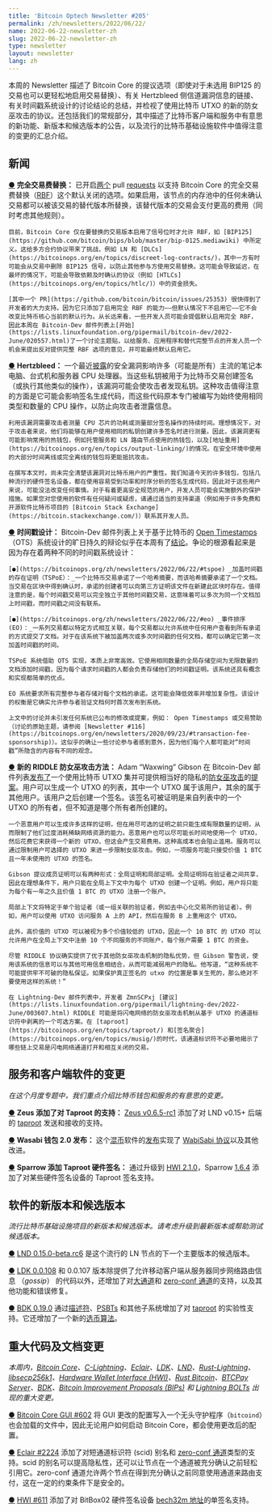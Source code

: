 ```yaml
---
title: 'Bitcoin Optech Newsletter #205'
permalink: /zh/newsletters/2022/06/22/
name: 2022-06-22-newsletter-zh
slug: 2022-06-22-newsletter-zh
type: newsletter
layout: newsletter
lang: zh
---
```

本周的 Newsletter 描述了 Bitcoin Core 的提议选项（即使对于未选用 BIP125 的交易也可以更轻松地启用交易替换）、有关 Hertzbleed 侧信道漏洞信息的链接、有关时间戳系统设计的讨论结论的总结，并检视了使用比特币 UTXO 的新的防女巫攻击的协议。还包括我们的常规部分，其中描述了比特币客户端和服务中有意思的新功能、新版本和候选版本的公告，以及流行的比特币基础设施软件中值得注意的变更的汇总介绍。

## 新闻

[●](https://bitcoinops.org/zh/newsletters/2022/06/22/#policy-limits) **完全交易费替换：** 已开启[两个](https://github.com/bitcoin/bitcoin/issues/25353) pull [requests](https://github.com/bitcoin/bitcoin/issues/25373) 以支持 Bitcoin Core 的完全交易费替换（[RBF](https://bitcoinops.org/en/topics/replace-by-fee/)）这个默认关闭的选项。如果启用，该节点的内存池中的任何未确认交易都可以被该交易的替代版本所替换，该替代版本的交易会支付更高的费用（同时考虑其他规则）。

    目前，Bitcoin Core 仅在要替换的交易版本启用了信号位时才允许 RBF，如 [BIP125](https://github.com/bitcoin/bips/blob/master/bip-0125.mediawiki) 中所定义。这给多方合约协议带来了挑战，例如 LN 和 [DLCs](https://bitcoinops.org/en/topics/discreet-log-contracts/)，其中一方有时可能会从交易中删除 BIP125 信号，以防止其他参与方使用交易替换。这可能会导致延迟，在最坏的情况下，可能会导致依赖及时确认的协议（例如 [HTLCs](https://bitcoinops.org/en/topics/htlc/)）中的资金损失。

    [其中一个 PR](https://github.com/bitcoin/bitcoin/issues/25353) 很快得到了开发者的大力支持。因为它只添加了启用完全 RBF 的能力——但默认情况下不启用它——它不会改变比特币核心当前的默认行为。从长远来看，一些开发人员可能会提倡默认启用完全 RBF，因此本周在 Bitcoin-Dev 邮件列表上[开始](https://lists.linuxfoundation.org/pipermail/bitcoin-dev/2022-June/020557.html)了一个讨论主题贴，以给服务、应用程序和替代完整节点的开发人员一个机会来提出反对提供完整 RBF 选项的意见，并可能最终默认启用它。

[●](https://bitcoinops.org/zh/newsletters/2022/06/22/#hertzbleed) **Hertzbleed：** 一个最近[披露](https://www.hertzbleed.com/)的安全漏洞影响许多（可能是所有）主流的笔记本电脑、台式机和服务器 CPU 处理器。当这些私钥被用于为比特币交易创建签名（或执行其他类似的操作），该漏洞可能会使攻击者发现私钥。这种攻击值得注意的方面是它可能会影响签名生成代码，而这些代码原本专门被编写为始终使用相同类型和数量的 CPU 操作，以防止向攻击者泄露信息。

    利用该漏洞需要攻击者测量 CPU 芯片的功耗或测量部分签名操作的持续时间。理想情况下，对于攻击者来说，他们将能够在用户使用相同的私钥创建许多签名时进行测量。因此，该漏洞更有可能影响常用的热钱包，例如托管服务和 LN 路由节点使用的热钱包，以及[地址重用](https://bitcoinops.org/en/topics/output-linking/)的情况。在安全环境中使用的大部分时间离线或完全离线的钱包将更能抵抗攻击。

    在撰写本文时，尚未完全清楚该漏洞对比特币用户的严重性。我们知道今天的许多钱包，包括几种流行的硬件签名设备，都在使用容易受到功率和时序分析的签名生成代码，因此对于这些用户来说，可能没法改变任何事情。对于有着更高安全规范的用户，开发人员可能会实施额外的保护措施。如果您对您使用的软件有任何疑问或疑虑，请通过适当的支持渠道（例如用于许多免费和开源软件比特币项目的 [Bitcoin Stack Exchange](https://bitcoin.stackexchange.com/)）联系其开发人员。

[●](https://bitcoinops.org/zh/newsletters/2022/06/22/#timestamping-design) **时间戳设计：** Bitcoin-Dev 邮件列表上关于基于比特币的 [Open Timestamps](https://opentimestamps.org/)（OTS）系统设计的旷日持久的辩论似乎在本周有了[结论](https://lists.linuxfoundation.org/pipermail/bitcoin-dev/2022-June/020569.html)。争论的根源看起来是因为存在着两种不同的时间戳系统设计：

    [●](https://bitcoinops.org/zh/newsletters/2022/06/22/#tspoe) _加盖时间戳的存在证明（TSPoE）：_一个比特币交易承诺了一个哈希摘要，而该哈希摘要承诺了一个文档。当交易在区块中得到确认时，承诺的创建者可以向第三方证明该文件在新建此区块时存在。值得注意的是，每个时间戳交易可以完全独立于其他时间戳交易，这意味着可以多次为同一个文档加上时间戳，而时间戳之间没有联系。

    [●](https://bitcoinops.org/zh/newsletters/2022/06/22/#eo) _事件排序 (EO)：_一系列交易都以特定方式相互关联，每个交易都以允许系统中任何用户查看到所有承诺的方式提交了文档。对于在该系统下被加盖两次或多次时间戳的任何文档，都可以确定它第一次加盖时间戳的时间。

    TSPoE 系统借助 OTS 实现，本质上非常高效。它使用相同数量的全局存储空间为无限数量的文档添加时间戳，因为每个请求时间戳的人都会负责存储他们的时间戳证明。该系统还具有概念和实现都简单的优点。

    EO 系统要求所有完整参与者存储对每个文档的承诺。这可能会降低效率并增加复杂性。该设计的权衡是它确实允许参与者验证文档何时首次发布到系统。

    上文中的讨论并未引发任何系统已公布的修改或提案，例如： Open Timestamps 或交易赞助（讨论的原始主题，请参阅 [Newsletter #116](https://bitcoinops.org/en/newsletters/2020/09/23/#transaction-fee-sponsorship)）。这似乎的确让一些讨论参与者感到意外，因为他们每个人都可能对“时间戳”所隐含的内容有不同的观念。

[●](https://bitcoinops.org/zh/newsletters/2022/06/22/#riddle) **新的 RIDDLE 防女巫攻击方法：** Adam “Waxwing” Gibson 在 Bitcoin-Dev 邮件列表[发布了](https://lists.linuxfoundation.org/pipermail/bitcoin-dev/2022-June/020555.html)一个使用比特币 UTXO 集并可提供相当好的隐私的[防女巫攻击](https://en.wikipedia.org/wiki/Sybil_attack)的[提案](https://gist.github.com/AdamISZ/51349418be08be22aa2b4b469e3be92f)。用户可以生成一个 UTXO 的列表，其中一个 UTXO 属于该用户，其余的属于其他用户。该用户之后创建一个签名。该签名可被证明是来自列表中的一个 UTXO 的所有者，但不知道是哪个所有者所创建的。

    一个恶意用户可以生成许多这样的证明，但在用尽可选的证明之前只能生成有限数量的证明，从而限制了他们过度消耗稀缺网络资源的能力。恶意用户也可以尽可能长时间地使用一个 UTXO，然后花费它来获得一个新的 UTXO，但这会产生交易费用。这种高成本也会阻止滥用。服务可以通过限制用户可选择的 UTXO 来进一步限制女巫攻击。例如，一项服务可能只接受价值 1 BTC 且一年未使用的 UTXO 的签名。

    Gibson 提议成员证明可以有两种形式：全局证明和局部证明。全局证明将在验证者之间共享，因此在理想条件下，用户只能在全局上下文中为每个 UTXO 创建一个证明。例如，用户将只能为每个有一年之久且价值 1 BTC 的 UTXO 注册一个账户。

    局部上下文将特定于单个验证者（或一组关联的验证者，例如去中心化交易所的验证者）。例如，用户可以使用 UTXO 访问服务 A 上的 API，然后在服务 B 上重用这个 UTXO。

    此外，高价值的 UTXO 可以被视为多个价值较低的 UTXO，因此一个 10 BTC 的 UTXO 可以允许用户在全局上下文中注册 10 个不同服务的不同账户，每个账户需要 1 BTC 的资金。

    尽管 RIDDLE 协议确实提供了优于其他防女巫攻击机制的隐私优势，但 Gibson 警告说，使用该系统的信息可以与其他可用信息相结合，从而可能减弱用户的隐私。他写道，“这种系统不可能提供牢不可破的隐私保证。如果保护真正签名的 utxo 的位置是事关生死的，那么绝对不要使用这样的系统！”

    在 Lightning-Dev 邮件列表中，开发者 ZmnSCPxj [建议](https://lists.linuxfoundation.org/pipermail/lightning-dev/2022-June/003607.html) RIDDLE 可能是将闪电网络的防女巫攻击机制从基于 UTXO 的通道标识符中剥离的一个可选方案。在 [taproot](https://bitcoinops.org/en/topics/taproot/) 和[签名聚合](https://bitcoinops.org/en/topics/musig/)的时代，该通道标识符不必要地揭示了哪些链上交易是闪电网络通道打开和相互关闭的交易。


## 服务和客户端软件的变更

_在这个月度专题中，我们重点介绍比特币钱包和服务的有意思的变更。_

[●](https://bitcoinops.org/zh/newsletters/2022/06/22/#zeus-taproot) **Zeus 添加了对 Taproot 的支持：** [Zeus v0.6.5-rc1](https://github.com/ZeusLN/zeus/releases/tag/v0.6.5-rc1) 添加了对 LND v0.15+ 后端的 [taproot](https://bitcoinops.org/en/topics/taproot/) 发送和接收的支持。

[●](https://bitcoinops.org/zh/newsletters/2022/06/22/#wasabi-2-0) **Wasabi 钱包 2.0 发布：** 这个[混币](https://bitcoinops.org/en/topics/coinjoin/)软件的[发布](https://github.com/zkSNACKs/WalletWasabi/releases/tag/v2.0.0.0)实现了 [WabiSabi 协议](https://bitcoinops.org/en/newsletters/2022/04/06/#wabisabi-alternative-to-payjoin)以及其他改进。

[●](https://bitcoinops.org/zh/newsletters/2022/06/22/#sparrow-taproot) **Sparrow 添加 Taproot 硬件签名：** 通过升级到 [HWI 2.1.0](https://bitcoinops.org/en/newsletters/2022/03/23/#hwi-2-1-0-rc-1)，Sparrow [1.6.4](https://github.com/sparrowwallet/sparrow/releases/tag/1.6.4) 添加了对某些硬件签名设备的 Taproot 签名支持。


## 软件的新版本和候选版本

_流行比特币基础设施项目的新版本和候选版本。请考虑升级到最新版本或帮助测试候选版本。_

[●](https://bitcoinops.org/zh/newsletters/2022/06/22/#lnd-0-15-0-beta-rc6) [LND 0.15.0-beta.rc6](https://github.com/lightningnetwork/lnd/releases/tag/v0.15.0-beta.rc6) 是这个流行的 LN 节点的下一个主要版本的候选版本。

[●](https://bitcoinops.org/zh/newsletters/2022/06/22/#ldk-0-0-108) [LDK 0.0.108](https://github.com/lightningdevkit/rust-lightning/releases/tag/v0.0.108) 和 0.0.107 版本除提供了允许移动客户端从服务器同步网络路由信息 （_gossip_） 的代码以外，还增加了对[大通道](https://bitcoinops.org/en/topics/large-channels/)和 [zero-conf 通道](https://bitcoinops.org/en/topics/zero-conf-channels/)的支持，以及其他功能和错误修复。

[●](https://bitcoinops.org/zh/newsletters/2022/06/22/#bdk-0-19-0) [BDK 0.19.0](https://github.com/bitcoindevkit/bdk/releases/tag/v0.19.0) 通过[描述符](https://bitcoinops.org/en/topics/output-script-descriptors/)、[PSBTs](https://bitcoinops.org/en/topics/psbt/) 和其他子系统增加了对 [taproot](https://bitcoinops.org/en/topics/taproot/) 的实验性支持。它还增加了一个新的[选币算法](https://bitcoinops.org/en/topics/coin-selection/)。


## 重大代码及文档变更

_本周内，[Bitcoin Core](https://github.com/bitcoin/bitcoin)、[C-Lightning](https://github.com/ElementsProject/lightning)、[Eclair](https://github.com/ACINQ/eclair)、[LDK](https://github.com/lightningdevkit/rust-lightning)、[LND](https://github.com/lightningnetwork/lnd/)、[Rust-Lightning](https://github.com/rust-bitcoin/rust-lightning)、[libsecp256k1](https://github.com/bitcoin-core/secp256k1)、[Hardware Wallet Interface (HWI)](https://github.com/bitcoin-core/HWI)、[Rust Bitcoin](https://github.com/rust-bitcoin/rust-bitcoin)、[BTCPay Server](https://github.com/btcpayserver/btcpayserver/)、[BDK](https://github.com/bitcoindevkit/bdk)、[Bitcoin Improvement Proposals (BIPs)](https://github.com/bitcoin/bips/) 和 [Lightning BOLTs](https://github.com/lightning/bolts) 出现的重大变更。_

[●](https://bitcoinops.org/zh/newsletters/2022/06/22/#bitcoin-core-gui-602) [Bitcoin Core GUI #602](https://github.com/bitcoin-core/gui/issues/602) 将 GUI 更改的配置写入一个无头守护程序（`bitcoind`）也会加载的文件中，因此无论用户如何启动 Bitcoin Core，都会使用更改后的配置。

[●](https://bitcoinops.org/zh/newsletters/2022/06/22/#eclair-2224) [Eclair #2224](https://github.com/ACINQ/eclair/issues/2224) 添加了对短通道标识符 (scid) 别名和 [zero-conf 通道](https://bitcoinops.org/en/topics/zero-conf-channels/)类型的支持。scid 的别名可以提高隐私性，还可以让节点在一个通道被充分确认之前轻松引用它。zero-conf 通道允许两个节点在得到充分确认之前同意使用通道来路由支付，这在一定的约束条件下是安全的。

[●](https://bitcoinops.org/zh/newsletters/2022/06/22/#hwi-611) [HWI #611](https://github.com/bitcoin-core/HWI/issues/611) 添加了对 BitBox02 硬件签名设备 [bech32m 地址](https://bitcoinops.org/en/topics/bech32/)的单签名支持。
